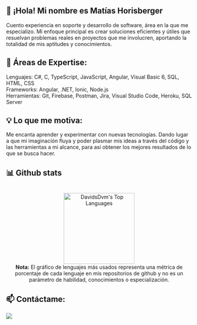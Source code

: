 ## 👋 ¡Hola! Mi nombre es Matías Horisberger

Cuento experiencia en soporte y desarrollo de software, área en la que me especializo. Mi enfoque principal es crear soluciones eficientes y útiles que resuelvan problemas reales en proyectos que me involucren, aportando la totalidad de mis aptitudes y conocimientos.

## 🚀 Áreas de Expertise:

Lenguajes: C#, C, TypeScript, JavaScript, Angular, Visual Basic 6, SQL, HTML, CSS<br>
Frameworks: Angular, .NET, Ionic, Node.js<br>
Herramientas: Git, Firebase, Postman, Jira, Visual Studio Code, Heroku, SQL Server<br>

## 💡 Lo que me motiva:
Me encanta aprender y experimentar con nuevas tecnologías. Dando lugar a que mi imaginación fluya y poder plasmar mis ideas a través del código y las herramientas a mi alcance, para así obtener los mejores resultados de lo que se busca hacer.


## 📊 Github stats

<!-- Bassed on: https://github.com/anuraghazra/github-readme-stats -->
<p align="center">
  <br/>
  <a href="https://github.com/anuraghazra/github-readme-stats"><img alt="DavidsDvm's Top Languages" src="https://github-readme-stats.vercel.app/api/top-langs/?username=matigthb&langs_count=8&layout=compact&theme=react&bg_color=310669&title_color=7a2858&icon_color=7a2858&show_icons=true&border_color=7a2858&border_radius=15" height="192px"/></a>
  <br/>
  <b>Nota:</b> El gráfico de lenguajes más usados representa una métrica de porcentaje de cada lenguaje en mis repositorios de github y no es un parámetro de habilidad, conocimientos o especialización. 
</p>


## 📫 Contáctame:

<a href="https://www.linkedin.com/in/matias-horisberger">
  <img src="https://img.shields.io/badge/linkedin-7cebf5?&style=310669&logo=linkedin&logoColor=black">
</a>

